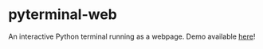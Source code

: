 pyterminal-web
==============

An interactive Python terminal running as a webpage.
Demo available [here](http://pyterminal-web.herokuapp.com/ "Demo page")!